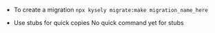 - To create a migration
`npx kysely migrate:make migration_name_here`

- Use stubs for quick copies
No quick command yet for stubs

